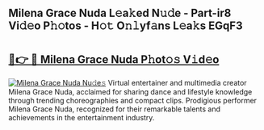 ## Milena Grace Nuda L𝚎a𝚔ed N𝚞𝚍e - Part-ir8 Vi𝚍𝚎o P𝚑𝚘tos - H𝚘𝚝 O𝚗𝚕yf𝚊ns L𝚎a𝚔s EGqF3

# <h2><a href="http://kf5tvo.oniu.top/?m=Milena+Grace+Nuda">🔗👉 🔴 Milena Grace Nuda P𝚑ot𝚘𝚜 V𝚒d𝚎o</a></h2>

[![Milena Grace Nuda Nu𝚍e𝚜](https://i.imgur.com/0qMVB7G.gif)](http://kf5tvo.oniu.top/?m=Milena+Grace+Nuda)
Virtual entertainer and multimedia creator Milena Grace Nuda, acclaimed for sharing dance and lifestyle knowledge through trending choreographies and compact clips. Prodigious performer Milena Grace Nuda, recognized for their remarkable talents and achievements in the entertainment industry.  
